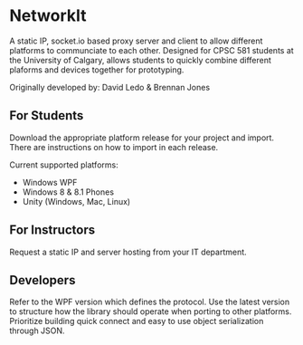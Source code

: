 # NetworkIt
A static IP, socket.io based proxy server and client to allow different platforms to communciate to each other. Designed for CPSC 581 students at the University of Calgary, allows students to quickly combine different plaforms and devices together for prototyping.

Originally developed by: David Ledo & Brennan Jones

## For Students
Download the appropriate platform release for your project and import. There are instructions on how to import in each release.

Current supported platforms:
* Windows WPF 
* Windows 8 & 8.1 Phones
* Unity (Windows, Mac, Linux)

## For Instructors
Request a static IP and server hosting from your IT department.

## Developers
Refer to the WPF version which defines the protocol. Use the latest version to structure how the library should operate when porting to other platforms. Prioritize building quick connect and easy to use object serialization through JSON.